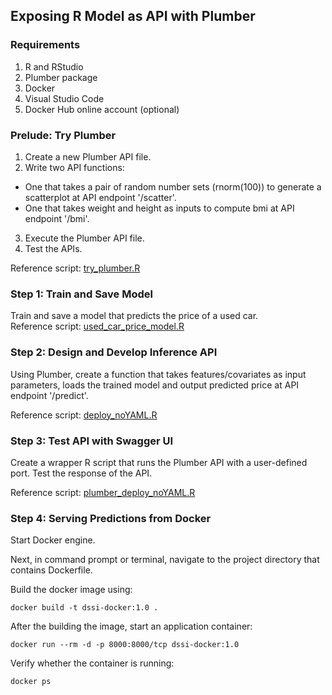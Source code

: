 ## Exposing R Model as API with Plumber
### Requirements
1. R and RStudio
2. Plumber package
3. Docker
4. Visual Studio Code
5. Docker Hub online account (optional)

### Prelude: Try Plumber
1. Create a new Plumber API file.
2. Write two API functions: 
  * One that takes a pair of random number sets (rnorm(100)) to generate a scatterplot at API endpoint '/scatter'.
  * One that takes weight and height as inputs to compute bmi at API endpoint '/bmi'.
3. Execute the Plumber API file.
4. Test the APIs.

Reference script: [try_plumber.R](https://github.com/NUS-ISS-DS/dssi-r/blob/main/src/try_plumber.R)

### Step 1: Train and Save Model
Train and save a model that predicts the price of a used car.  
Reference script: [used_car_price_model.R](https://github.com/NUS-ISS-DS/dssi-r/blob/main/src/used_car_price_model.R)

### Step 2: Design and Develop Inference API
Using Plumber, create a function that takes features/covariates as input parameters, loads the trained model and output predicted price at API endpoint '/predict'.

Reference script: [deploy_noYAML.R](https://github.com/NUS-ISS-DS/dssi-r/blob/main/src/deploy_noYAML.R)

### Step 3: Test API with Swagger UI
Create a wrapper R script that runs the Plumber API with a user-defined port. Test the response of the API.

Reference script: [plumber_deploy_noYAML.R](https://github.com/NUS-ISS-DS/dssi-r/blob/main/src/plumber_deploy_noYAML.R)

### Step 4: Serving Predictions from Docker
Start Docker engine.  

Next, in command prompt or terminal, navigate to the project directory that contains Dockerfile.  

Build the docker image using:
```
docker build -t dssi-docker:1.0 .
```

After the building the image, start an application container:
```
docker run --rm -d -p 8000:8000/tcp dssi-docker:1.0
```
Verify whether the container is running:
```
docker ps
```
